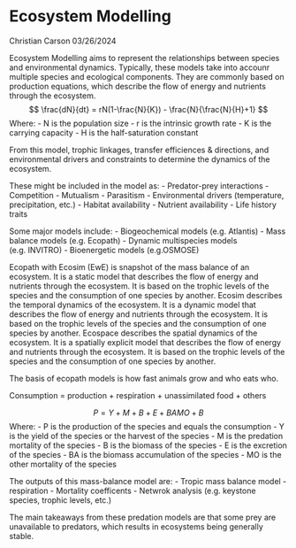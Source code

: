 Ecosystem Modelling
================
Christian Carson
03/26/2024

Ecosystem Modelling aims to represent the relationships between species
and environmental dynamics. Typically, these models take into accounr
multiple species and ecological components. They are commonly based on
production equations, which describe the flow of energy and nutrients
through the ecosystem. $$
\frac{dN}{dt} = rN(1-\frac{N}{K}) - \frac{N}{\frac{N}{H}+1}
$$ Where: - N is the population size - r is the intrinsic growth rate -
K is the carrying capacity - H is the half-saturation constant

From this model, trophic linkages, transfer efficiences & directions,
and environmental drivers and constraints to determine the dynamics of
the ecosystem.

These might be included in the model as: - Predator-prey interactions -
Competition - Mutualism - Parasitism - Environmental drivers
(temperature, precipitation, etc.) - Habitat availability - Nutrient
availability - Life history traits

Some major models include: - Biogeochemical models (e.g. Atlantis) -
Mass balance models (e.g. Ecopath) - Dynamic multispecies models
(e.g. INVITRO) - Bioenergetic models (e.g.OSMOSE)

Ecopath with Ecosim (EwE) is snapshot of the mass balance of an
ecosystem. It is a static model that describes the flow of energy and
nutrients through the ecosystem. It is based on the trophic levels of
the species and the consumption of one species by another. Ecosim
describes the temporal dynamics of the ecosystem. It is a dynamic model
that describes the flow of energy and nutrients through the ecosystem.
It is based on the trophic levels of the species and the consumption of
one species by another. Ecospace describes the spatial dynamics of the
ecosystem. It is a spatially explicit model that describes the flow of
energy and nutrients through the ecosystem. It is based on the trophic
levels of the species and the consumption of one species by another.

The basis of ecopath models is how fast animals grow and who eats who.

Consumption = production + respiration + unassimilated food + others

$$
P = Y + M + B + E + BA MO + B
$$ Where: - P is the production of the species and equals the
consumption - Y is the yield of the species or the harvest of the
species - M is the predation mortality of the species - B is the biomass
of the species - E is the excretion of the species - BA is the biomass
accumulation of the species - MO is the other mortality of the species

The outputs of this mass-balance model are: - Tropic mass balance
model - respiration - Mortality coefficents - Netwrok analysis
(e.g. keystone species, trophic levels, etc.)

The main takeaways from these predation models are that some prey are
unavailable to predators, which results in ecosystems being generally
stable.
